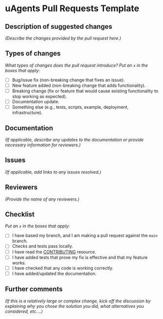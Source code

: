# uAgents Pull Requests Template

## Description of suggested changes

_(Describe the changes provided by the pull request here.)_

## Types of changes

_What types of changes does the pull request introduce? Put an `x` in the boxes that apply:_

- [ ] Bug/issue fix (non-breaking change that fixes an issue).
- [ ] New feature added (non-breaking change that adds functionality).
- [ ] Breaking change (fix or feature that would cause existing functionality to stop working as expected).
- [ ] Documentation update.
- [ ] Something else (e.g., tests, scripts, example, deployment, infrastructure).

## Documentation

_(If applicable, describe any updates to the documentation or provide necessary information for reviewers.)_

## Issues

_(If applicable, add links to any issues resolved.)_

## Reviewers 

_(Provide the name of any reviewers.)_

## Checklist

_Put an `x` in the boxes that apply:_

- [ ]  I have based my branch, and I am making a pull request against the `main` branch.
- [ ] Checks and tests pass locally.
- [ ] I have read the [CONTRIBUTING](CONTRIBUTING.md) resource.
- [ ] I have added tests that prove my fix is effective and that my feature works.
- [ ] I have checked that any code is working correctly.
- [ ] I have added/updated the documentation.

## Further comments

_(If this is a relatively large or complex change, kick off the discussion by explaining why you chose the solution you did, what alternatives you considered, etc....)_
